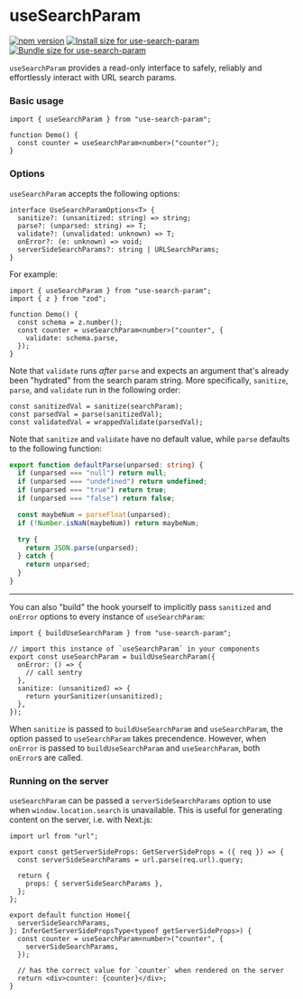 # useSearchParam

[![npm version](https://badge.fury.io/js/use-search-param.svg)](https://badge.fury.io/js/use-search-param)
<a href="https://pkg-size.dev/use-search-param"><img src="https://pkg-size.dev/badge/install/4937724" title="Install size for use-search-param"></a>
<a href="https://pkg-size.dev/use-search-param"><img src="https://pkg-size.dev/badge/bundle/8132" title="Bundle size for use-search-param"></a>

`useSearchParam` provides a read-only interface to safely, reliably and effortlessly interact with URL search params.

### Basic usage

```tsx
import { useSearchParam } from "use-search-param";

function Demo() {
  const counter = useSearchParam<number>("counter");
}
```

### Options

`useSearchParam` accepts the following options:

```tsx
interface UseSearchParamOptions<T> {
  sanitize?: (unsanitized: string) => string;
  parse?: (unparsed: string) => T;
  validate?: (unvalidated: unknown) => T;
  onError?: (e: unknown) => void;
  serverSideSearchParams?: string | URLSearchParams;
}
```

For example:

```tsx
import { useSearchParam } from "use-search-param";
import { z } from "zod";

function Demo() {
  const schema = z.number();
  const counter = useSearchParam<number>("counter", {
    validate: schema.parse,
  });
}
```

Note that `validate` runs _after_ `parse` and expects an argument that's already been "hydrated" from the search param string. More specifically, `sanitize`, `parse`, and `validate` run in the following order:

```tsx
const sanitizedVal = sanitize(searchParam);
const parsedVal = parse(sanitizedVal);
const validatedVal = wrappedValidate(parsedVal);
```

Note that `sanitize` and `validate` have no default value, while `parse` defaults to the following function:

```ts
export function defaultParse(unparsed: string) {
  if (unparsed === "null") return null;
  if (unparsed === "undefined") return undefined;
  if (unparsed === "true") return true;
  if (unparsed === "false") return false;

  const maybeNum = parseFloat(unparsed);
  if (!Number.isNaN(maybeNum)) return maybeNum;

  try {
    return JSON.parse(unparsed);
  } catch {
    return unparsed;
  }
}
```

---

You can also "build" the hook yourself to implicitly pass `sanitized` and `onError` options to every instance of `useSearchParam`:

```tsx
import { buildUseSearchParam } from "use-search-param";

// import this instance of `useSearchParam` in your components
export const useSearchParam = buildUseSearchParam({
  onError: () => {
    // call sentry
  },
  sanitize: (unsanitized) => {
    return yourSanitizer(unsanitized);
  },
});
```

When `sanitize` is passed to `buildUseSearchParam` and `useSearchParam`, the option passed to `useSearchParam` takes precendence. However, when `onError` is passed to `buildUseSearchParam` and `useSearchParam`, both `onError`s are called.

### Running on the server

`useSearchParam` can be passed a `serverSideSearchParams` option to use when `window.location.search` is unavailable. This is useful for generating content on the server, i.e. with Next.js:

```tsx
import url from "url";

export const getServerSideProps: GetServerSideProps = ({ req }) => {
  const serverSideSearchParams = url.parse(req.url).query;

  return {
    props: { serverSideSearchParams },
  };
};

export default function Home({
  serverSideSearchParams,
}: InferGetServerSidePropsType<typeof getServerSideProps>) {
  const counter = useSearchParam<number>("counter", {
    serverSideSearchParams,
  });

  // has the correct value for `counter` when rendered on the server
  return <div>counter: {counter}</div>;
}
```
